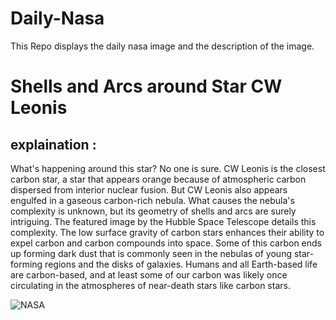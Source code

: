 # Daily-Nasa

This Repo displays the daily nasa image and the description of the image.

<!--NASA-->
# Shells and Arcs around Star CW Leonis
## explaination :

What's happening around this star? No one is sure. CW Leonis is the closest carbon star, a star that appears orange because of atmospheric carbon dispersed from interior nuclear fusion. But CW Leonis also appears engulfed in a gaseous carbon-rich nebula. What causes the nebula's complexity is unknown, but its geometry of shells and arcs are surely intriguing. The featured image by the Hubble Space Telescope details this complexity. The low surface gravity of carbon stars enhances their ability to expel carbon and carbon compounds into space. Some of this carbon ends up forming dark dust that is commonly seen in the nebulas of young star-forming regions and the disks of galaxies.  Humans and all Earth-based life are carbon-based, and at least some of our carbon was likely once circulating in the atmospheres of near-death stars like carbon stars.

![NASA](https://apod.nasa.gov/apod/image/2307/CwLeo_Hubble_960.jpg)
<!--/NASA-->